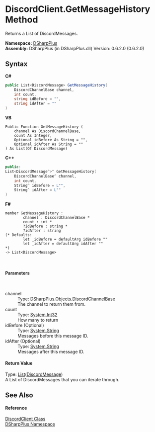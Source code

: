 # DiscordClient.GetMessageHistory Method 
 

Returns a List of DiscordMessages.

**Namespace:**&nbsp;<a href="503971eb-de5e-a570-9922-de9500a9b1cc">DSharpPlus</a><br />**Assembly:**&nbsp;DSharpPlus (in DSharpPlus.dll) Version: 0.6.2.0 (0.6.2.0)

## Syntax

**C#**<br />
``` C#
public List<DiscordMessage> GetMessageHistory(
	DiscordChannelBase channel,
	int count,
	string idBefore = "",
	string idAfter = ""
)
```

**VB**<br />
``` VB
Public Function GetMessageHistory ( 
	channel As DiscordChannelBase,
	count As Integer,
	Optional idBefore As String = "",
	Optional idAfter As String = ""
) As List(Of DiscordMessage)
```

**C++**<br />
``` C++
public:
List<DiscordMessage^>^ GetMessageHistory(
	DiscordChannelBase^ channel, 
	int count, 
	String^ idBefore = L"", 
	String^ idAfter = L""
)
```

**F#**<br />
``` F#
member GetMessageHistory : 
        channel : DiscordChannelBase * 
        count : int * 
        ?idBefore : string * 
        ?idAfter : string 
(* Defaults:
        let _idBefore = defaultArg idBefore ""
        let _idAfter = defaultArg idAfter ""
*)
-> List<DiscordMessage> 

```

<br />

#### Parameters
&nbsp;<dl><dt>channel</dt><dd>Type: <a href="e2925cb1-4be2-3189-87cd-0cbe461693b4">DSharpPlus.Objects.DiscordChannelBase</a><br />The channel to return them from.</dd><dt>count</dt><dd>Type: <a href="http://msdn2.microsoft.com/en-us/library/td2s409d" target="_blank">System.Int32</a><br />How many to return</dd><dt>idBefore (Optional)</dt><dd>Type: <a href="http://msdn2.microsoft.com/en-us/library/s1wwdcbf" target="_blank">System.String</a><br />Messages before this message ID.</dd><dt>idAfter (Optional)</dt><dd>Type: <a href="http://msdn2.microsoft.com/en-us/library/s1wwdcbf" target="_blank">System.String</a><br />Messages after this message ID.</dd></dl>

#### Return Value
Type: <a href="http://msdn2.microsoft.com/en-us/library/6sh2ey19" target="_blank">List</a>(<a href="624f2cf1-a9bc-96bc-c884-33ba518d0b5d">DiscordMessage</a>)<br />A List of DiscordMessages that you can iterate through.

## See Also


#### Reference
<a href="8f8cbf24-03e9-53cc-389f-2ba10a699065">DiscordClient Class</a><br /><a href="503971eb-de5e-a570-9922-de9500a9b1cc">DSharpPlus Namespace</a><br />